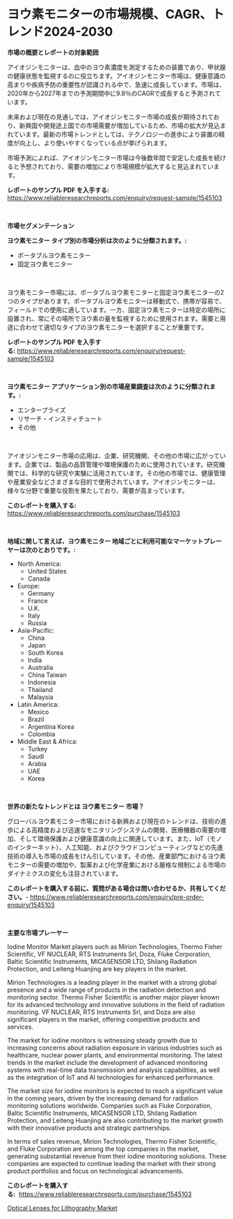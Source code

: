 <p><h1>ヨウ素モニターの市場規模、CAGR、トレンド2024-2030</h1></p><p><strong>市場の概要とレポートの対象範囲</strong></p>
<p><p>アイオジンモニターは、血中のヨウ素濃度を測定するための装置であり、甲状腺の健康状態を監視するのに役立ちます。アイオジンモニター市場は、健康意識の高まりや疾病予防の重要性が認識される中で、急速に成長しています。市場は、2020年から2027年までの予測期間中に9.8％のCAGRで成長すると予測されています。</p><p>未来および現在の見通しでは、アイオジンモニター市場の成長が期待されており、新興国や開発途上国での市場需要が増加しているため、市場の拡大が見込まれています。最新の市場トレンドとしては、テクノロジーの進歩により装置の精度が向上し、より使いやすくなっている点が挙げられます。</p><p>市場予測によれば、アイオジンモニター市場は今後数年間で安定した成長を続けると予想されており、需要の増加により市場規模が拡大すると見込まれています。</p></p>
<p><strong>レポートのサンプル PDF を入手する:</strong> <a href="https://www.reliableresearchreports.com/enquiry/request-sample/1545103">https://www.reliableresearchreports.com/enquiry/request-sample/1545103</a></p>
<p>&nbsp;</p>
<p><strong>市場セグメンテーション</strong></p>
<p><strong>ヨウ素モニター タイプ別の市場分析は次のように分類されます。:</strong></p>
<p><ul><li>ポータブルヨウ素モニター</li><li>固定ヨウ素モニター</li></ul></p>
<p>&nbsp;</p>
<p><p>ヨウ素モニター市場には、ポータブルヨウ素モニターと固定ヨウ素モニターの2つのタイプがあります。ポータブルヨウ素モニターは移動式で、携帯が容易で、フィールドでの使用に適しています。一方、固定ヨウ素モニターは特定の場所に設置され、常にその場所でヨウ素の量を監視するために使用されます。需要と用途に合わせて適切なタイプのヨウ素モニターを選択することが重要です。</p></p>
<p><strong>レポートのサンプル PDF を入手する:</strong>&nbsp;<a href="https://www.reliableresearchreports.com/enquiry/request-sample/1545103">https://www.reliableresearchreports.com/enquiry/request-sample/1545103</a></p>
<p>&nbsp;</p>
<p><strong> ヨウ素モニター アプリケーション別の市場産業調査は次のように分類されます。:</strong></p>
<p><ul><li>エンタープライズ</li><li>リサーチ・インスティチュート</li><li>その他</li></ul></p>
<p>&nbsp;</p>
<p><p>アイオジンモニター市場の応用は、企業、研究機関、その他の市場に広がっています。企業では、製品の品質管理や環境保護のために使用されています。研究機関では、科学的な研究や実験に活用されています。その他の市場では、健康管理や産業安全などさまざまな目的で使用されています。アイオジンモニターは、様々な分野で重要な役割を果たしており、需要が高まっています。</p></p>
<p><strong>このレポートを購入する:</strong>&nbsp; <a href="https://www.reliableresearchreports.com/purchase/1545103">https://www.reliableresearchreports.com/purchase/1545103</a></p>
<p>&nbsp;</p>
<p><strong>地域に関して言えば、ヨウ素モニター 地域ごとに利用可能なマーケットプレーヤーは次のとおりです。:</strong></p>
<p><ul>
    <li>
        North America:
        <ul>
            <li>United States</li>
            <li>Canada</li>
        </ul>
    </li>
    <li>
        Europe:
        <ul>
            <li>Germany</li>
            <li>France</li>
            <li>U.K.</li>
            <li>Italy</li>
            <li>Russia</li>
        </ul>
    </li>
    <li>
        Asia-Pacific:
        <ul>
            <li>China</li>
            <li>Japan</li>
            <li>South Korea</li>
            <li>India</li>
            <li>Australia</li>
            <li>China Taiwan</li>
            <li>Indonesia</li>
            <li>Thailand</li>
            <li>Malaysia</li>
        </ul>
    </li>
    <li>
        Latin America:
        <ul>
            <li>Mexico</li>
            <li>Brazil</li>
            <li>Argentina Korea</li>
            <li>Colombia</li>
        </ul>
    </li>
    <li>
        Middle East & Africa:
        <ul>
            <li>Turkey</li>
            <li>Saudi</li>
            <li>Arabia</li>
            <li>UAE</li>
            <li>Korea</li>
        </ul>
    </li>
    </ul></p>
<p>&nbsp;</p>
<p><strong>世界の新たなトレンドとは ヨウ素モニター 市場？</strong></p>
<p><p>グローバルヨウ素モニター市場における新興および現在のトレンドは、技術の進歩による高精度および迅速なモニタリングシステムの開発、医療機器の需要の増加、そして環境保護および健康意識の向上に関連しています。また、IoT（モノのインターネット）、人工知能、およびクラウドコンピューティングなどの先進技術の導入も市場の成長をけん引しています。その他、産業部門におけるヨウ素モニターの需要の増加や、製薬および化学産業における厳格な規制による市場のダイナミクスの変化も注目されています。</p></p>
<p><strong>このレポートを購入する前に、質問がある場合は問い合わせるか、共有してください。</strong>- <a href="https://www.reliableresearchreports.com/enquiry/pre-order-enquiry/1545103">https://www.reliableresearchreports.com/enquiry/pre-order-enquiry/1545103</a></p>
<p>&nbsp;</p>
<p><strong>主要な市場プレーヤー</strong></p>
<p><p>Iodine Monitor Market players such as Mirion Technologies, Thermo Fisher Scientific, VF NUCLEAR, RTS Instruments Srl, Doza, Fluke Corporation, Baltic Scientific Instruments, MICASENSOR LTD, Shilang Radiation Protection, and Leiteng Huanjing are key players in the market.</p><p>Mirion Technologies is a leading player in the market with a strong global presence and a wide range of products in the radiation detection and monitoring sector. Thermo Fisher Scientific is another major player known for its advanced technology and innovative solutions in the field of radiation monitoring. VF NUCLEAR, RTS Instruments Srl, and Doza are also significant players in the market, offering competitive products and services.</p><p>The market for iodine monitors is witnessing steady growth due to increasing concerns about radiation exposure in various industries such as healthcare, nuclear power plants, and environmental monitoring. The latest trends in the market include the development of advanced monitoring systems with real-time data transmission and analysis capabilities, as well as the integration of IoT and AI technologies for enhanced performance.</p><p>The market size for iodine monitors is expected to reach a significant value in the coming years, driven by the increasing demand for radiation monitoring solutions worldwide. Companies such as Fluke Corporation, Baltic Scientific Instruments, MICASENSOR LTD, Shilang Radiation Protection, and Leiteng Huanjing are also contributing to the market growth with their innovative products and strategic partnerships.</p><p>In terms of sales revenue, Mirion Technologies, Thermo Fisher Scientific, and Fluke Corporation are among the top companies in the market, generating substantial revenue from their iodine monitoring solutions. These companies are expected to continue leading the market with their strong product portfolios and focus on technological advancements.</p></p>
<p><strong>このレポートを購入する:</strong>&nbsp;&nbsp;<a href="https://www.reliableresearchreports.com/purchase/1545103">https://www.reliableresearchreports.com/purchase/1545103</a></p>
<p><p><a href="https://github.com/Alonsoolds3wq1d81czn8rbol/Market-Research-Report-List-1/blob/main/optical-lenses-for-lithography-market.md">Optical Lenses for Lithography Market</a></p></p>